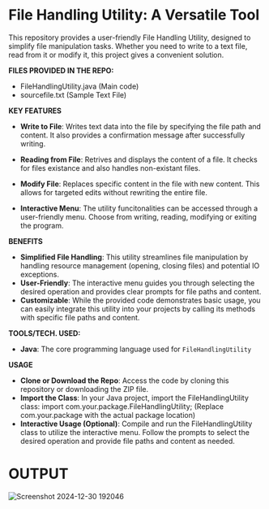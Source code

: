 # **File Handling Utility: A Versatile Tool**
This repository provides a user-friendly File Handling Utility, designed to simplify file manipulation tasks. Whether you need to write to a text file, read from it or modify it, this project gives a convenient solution.

**FILES PROVIDED IN THE REPO:**
- FileHandlingUtility.java (Main code)
- sourcefile.txt (Sample Text File)

**KEY FEATURES**
- **Write to File**: Writes text data into the file by specifying the file path and content. It also provides a confirmation message after successfully writing.

- **Reading from File**: Retrives and displays the content of a file. It checks for files existance and also handles non-existant files.

- **Modify File**: Replaces specific content in the file with new content. This allows for targeted edits without rewriting the entire file.

- **Interactive Menu**: The utility funcitonalities can be accessed through a user-friendly menu. Choose from writing, reading, modifying or exiting the program.

**BENEFITS**
- **Simplified File Handling**: This utility streamlines file manipulation by handling resource management (opening, closing files) and potential IO exceptions.
- **User-Friendly**: The interactive menu guides you through selecting the desired operation and provides clear prompts for file paths and content.
- **Customizable**: While the provided code demonstrates basic usage, you can easily integrate this utility into your projects by calling its methods with specific file paths and content.

**TOOLS/TECH. USED:**
- **Java**: The core programming language used for `FileHandlingUtility`

**USAGE**
- **Clone or Download the Repo**: Access the code by cloning this repository or downloading the ZIP file.
- **Import the Class**: In your Java project, import the FileHandlingUtility class:
      import com.your.package.FileHandlingUtility;
  (Replace com.your.package with the actual package location)
- **Interactive Usage (Optional)**: Compile and run the FileHandlingUtility class to utilize the interactive menu. Follow the prompts to select the desired operation and provide file paths and content as needed.

# **OUTPUT**
![Screenshot 2024-12-30 192046](https://github.com/user-attachments/assets/55f25168-9e1e-429c-bfd1-ff7f463321b6)
